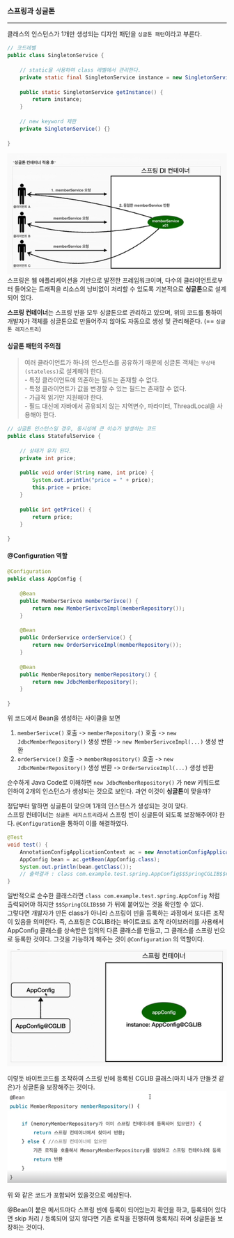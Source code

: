 ### 스프링과 싱글톤

-----

클래스의 인스턴스가 1개만 생성되는 디자인 패턴을 `싱글톤 패턴`이라고 부른다.   

```java
// 코드레벨
public class SingletonService {

    // static을 사용하여 class 레벨에서 관리한다.
    private static final SingletonService instance = new SingletonService();

    public static SingletonService getInstance() {
        return instance;
    }
    
    // new keyword 제한
    private SingletonService() {}
    
}
```

![img.png](images/싱글톤적용.png)
스프링은 웹 애플리케이션을 기반으로 발전한 프레임워크이며, 다수의 클라이언트로부터 들어오는 트래픽을 리소스의 낭비없이 처리할 수 있도록 기본적으로 **싱글톤**으로 설계되어 있다.
   
**스프링 컨테이너**는 스프링 빈을 모두 싱글톤으로 관리하고 있으며, 위의 코드를 통하여 개발자가 객체를 싱글톤으로 만들어주지 않아도 자동으로 생성 및 관리해준다. (== `싱글톤 레지스트리`)

#### 싱글톤 패턴의 주의점
> 여러 클라이언트가 하나의 인스턴스를 공유하기 때문에 싱글톤 객체는 `무상태(stateless)`로 설계해야 한다. <br>
    - 특정 클라이언트에 의존하는 필드는 존재할 수 없다. <br>
    - 특정 클라이언트가 값을 변경할 수 있는 필드는 존재할 수 없다. <br>
    - 가급적 읽기만 지원해야 한다. <br>
    - 필드 대신에 자바에서 공유되지 않는 지역변수, 파라미터, ThreadLocal을 사용해야 한다. <br>

```java
// 싱글톤 인스턴스일 경우, 동시성에 큰 이슈가 발생하는 코드
public class StatefulService {
    
    // 상태가 유지 된다.
    private int price;

    public void order(String name, int price) {
        System.out.println("price = " + price);
        this.price = price;
    }

    public int getPrice() {
        return price;
    }
    
}
```

#### @Configuration 역할
```java
@Configuration
public class AppConfig {

    @Bean
    public MemberSerivce memberSerivce() {
        return new MemberSerivceImpl(memberRepository());
    }

    @Bean
    public OrderService orderService() {
        return new OrderServiceImpl(memberRepository());
    }

    @Bean
    public MemberRepository memberRepository() {
        return new JdbcMemberRepository();
    }
    
}
```
위 코드에서 Bean을 생성하는 사이클을 보면   
1. `memberSerivce()` 호출 -> `memberRepository()` 호출 -> `new JdbcMemberRepository()` 생성 반환 -> `new MemberSerivceImpl(...)` 생성 반환
2. `orderService()` 호출 -> `memberRepository()` 호출 -> `new JdbcMemberRepository()` 생성 반환 -> `OrderServiceImpl(...)` 생성 반환 

순수하게 Java Code로 이해하면 `new JdbcMemberRepository()` 가 new 키워드로 인하여 2개의 인스턴스가 생성되는 것으로 보인다. 과연 이것이 **싱글톤**이 맞을까?   

정답부터 말하면 싱글톤이 맞으며 1개의 인스턴스가 생성되는 것이 맞다.   
스프링 컨테이너는 `싱글톤 레지스트리`라서 스프링 빈이 싱글톤이 되도록 보장해주어야 한다. 
`@Configuration`을 통하여 이를 해결하였다.

```java
@Test
void test() {
    AnnotationConfigApplicationContext ac = new AnnotationConfigApplicationContext(AppConfig.class);
    AppConfig bean = ac.getBean(AppConfig.class);
    System.out.println(bean.getClass());
    // 출력결과 : class com.example.test.spring.AppConfig$$SpringCGLIB$$0
}
```

일반적으로 순수한 클래스라면 `class com.example.test.spring.AppConfig` 처럼 출력되어야 하지만 
`$$SpringCGLIB$$0` 가 뒤에 붙어있는 것을 확인할 수 있다.   
그렇다면 개발자가 만든 class가 아니라 스프링이 빈을 등록하는 과정에서 또다른 조작이 있음을 의미한다. 
즉, 스프링은 CGLIB라는 바이트코드 조작 라이브러리를 사용해서 AppConfig 클래스를 상속받은
임의의 다른 클래스를 만들고, 그 클래스를 스프링 빈으로 등록한 것이다. 
그것을 가능하게 해주는 것이 `@Configuration` 의 역할이다.

![img.png](images/스프링_빈등록_바이트코드_조작.png)

이렇듯 바이트코드를 조작하여 스프링 빈에 등록된 CGLIB 클래스(마치 내가 만들것 같은)가 싱글톤을 보장해주는 것이다.
![img.png](images/CGLIB예상코드.png)

위 와 같은 코드가 포함되어 있을것으로 예상된다.

@Bean이 붙은 메서드마다 스프링 빈에 등록이 되어있는지 확인을 하고, 
등록되어 있다면 skip 처리 / 등록되어 있지 않다면 기존 로직을 진행하여 등록처리 하며 싱글톤을 보장하는 것이다.